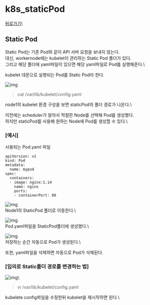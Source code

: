 # k8s\_staticPod

[뒤로가기](../../)\


## Static Pod

Static Pod는 기존 Pod와 같이 API 서버 요청을 보내지 않는다.\
대신, workernode에는 kubelet이 관리하는 Static Pod 폴더가 있다.\
그리고 해당 폴더에 yaml파일이 있으면 해당 yaml파일로 Pod를 실행해준다.\


kubelet 데몬으로 실행되는 Pod를 Static Pod라 한다.

![img](../Img/k8s\_staticpod1.png)

> cat /var/lib/kubelet/config.yaml

node1의 kubelet 환경 구성을 보면 staticPod의 폴더 경로가 나온다.\


이전에는 scheduler가 알아서 적절한 Node를 선택해 Pod를 생성했다.\
하지만 staticPod를 사용해 원하는 Node에 Pod를 생성할 수 있다.\


### \[예시]

사용되는 Pod.yaml 파일

```
apiVersion: v1
kind: Pod
metadata:
  name: mypod
spec:
  containers:
  - image: nginx:1.14
    name: nginx
    ports:
    - containerPort: 80
```

![img](../Img/k8s\_staticpod2.png)\
Node1의 StaticPod 폴더로 이동한다.\


![img](../Img/k8s\_staticpod3.png)\
Pod.yaml파일을 StaticPod폴더에 생성했다.\


![img](../Img/k8s\_staticpod4.png)\
저장하는 순간 자동으로 Pod가 생성된다.\


또한, yaml파일을 삭제하면 자동으로 Pod가 삭제된다.

### \[임의로 Static폴더 경로를 변경하는 법]

![img](../Img/k8s\_staticpod5.png)\


> vi /var/lib/kubelet/config.yaml

kubelete config파일을 수정한뒤 kubelet을 재시작하면 된다.\
